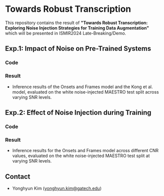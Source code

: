 # Towards Robust Transcription

This repository contains the result of **"Towards Robust Transcription: Exploring Noise Injection Strategies for Training Data Augmentation"** which will be presented in ISMIR2024 Late-Breaking/Demo.

## Exp.1: Impact of Noise on Pre-Trained Systems

### Code

### Result
- Inference results of the Onsets and Frames model and the Kong et al. model, evaluated on the white noise-injected MAESTRO test split across varying SNR levels.

## Exp.2: Effect of Noise Injection during Training
### Code

### Result
- Inference results for the Onsets and Frames model across different CNR values, evaluated on the white
noise-injected MAESTRO test split at varying SNR levels.

## Contact
- Yonghyun Kim (yonghyun.kim@gatech.edu)
